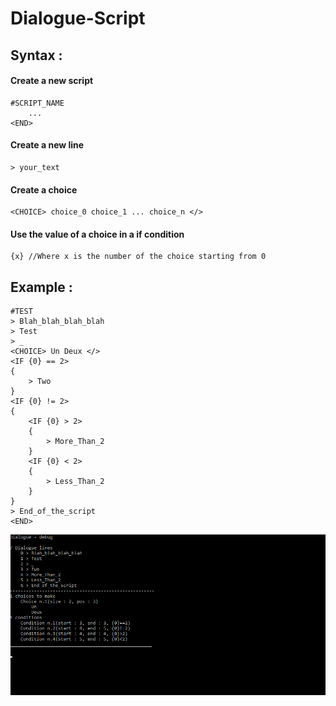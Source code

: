 # Dialogue-Script

## Syntax :
#### Create a new script
	#SCRIPT_NAME
		...
	<END>
#### Create a new line
	> your_text
#### Create a choice 
	<CHOICE> choice_0 choice_1 ... choice_n </>
#### Use the value of a choice in a if condition 
	{x} //Where x is the number of the choice starting from 0


## Example :

	#TEST
	> Blah_blah_blah_blah
	> Test
	> _
	<CHOICE> Un Deux </>
	<IF {0} == 2>
	{
		> Two
	}
	<IF {0} != 2>
	{
		<IF {0} > 2>
		{
			> More_Than_2
		}
		<IF {0} < 2>
		{
			> Less_Than_2
		}
	}
	> End_of_the_script
	<END>
	
![alt text][Demo]

[Demo]: Gif35.gif "Logo Title Text 2"
